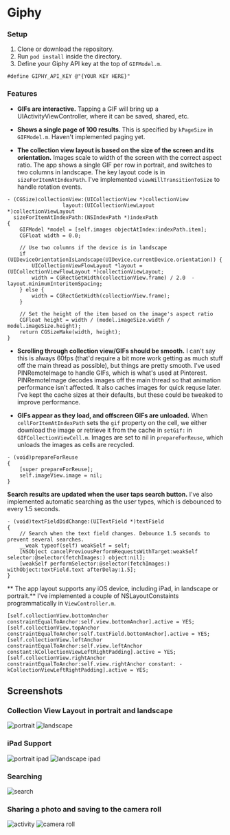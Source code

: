 # Giphy

### Setup

1. Clone or download the repository.
2. Run `pod install` inside the directory.
3. Define your Giphy API key at the top of `GIFModel.m`.
```
#define GIPHY_API_KEY @"{YOUR KEY HERE}"
```

### Features

- **GIFs are interactive.** Tapping a GIF will bring up a UIActivityViewController, where it can be saved, shared, etc.

- **Shows a single page of 100 results**. This is specified by `kPageSize` in `GIFModel.m`. Haven't implemented paging yet. 

- **The collection view layout is based on the size of the screen and its orientation.** Images scale to width of the screen with the correct aspect ratio. The app shows a single GIF per row in portrait, and switches to two columns in landscape. The key layout code is in `sizeForItemAtIndexPath`. I've implemented `viewWillTransitionToSize` to handle rotation events.

```
- (CGSize)collectionView:(UICollectionView *)collectionView
                  layout:(UICollectionViewLayout *)collectionViewLayout
  sizeForItemAtIndexPath:(NSIndexPath *)indexPath
{
    GIFModel *model = [self.images objectAtIndex:indexPath.item];
    CGFloat width = 0.0;

    // Use two columns if the device is in landscape
    if (UIDeviceOrientationIsLandscape(UIDevice.currentDevice.orientation)) {
        UICollectionViewFlowLayout *layout = (UICollectionViewFlowLayout *)collectionViewLayout;
        width = CGRectGetWidth(collectionView.frame) / 2.0  - layout.minimumInteritemSpacing;
    } else {
        width = CGRectGetWidth(collectionView.frame);
    }

    // Set the height of the item based on the image's aspect ratio
    CGFloat height = width / (model.imageSize.width / model.imageSize.height);
    return CGSizeMake(width, height);
}
```


- **Scrolling through collection view/GIFs should be smooth.** I can't say this is always 60fps (that'd require a bit more work getting as much stuff off the main thread as possible), but things are pretty smooth. I've used PINRemoteImage to handle GIFs, which is what's used at Pinterest. PINRemoteImage decodes images off the main thread so that animation performance isn't affected. It also caches images for quick requse later. I've kept the cache sizes at their defaults, but these could be tweaked to improve performance.

- **GIFs appear as they load, and offscreen GIFs are unloaded.** When `cellForItemAtIndexPath` sets the `gif` property on the cell, we either download the image or retrieve it from the cache in `setGif:` in `GIFCollectionViewCell.m`. Images are set to nil in `prepareForReuse`, which unloads the images as cells are recycled.
```
- (void)prepareForReuse
{
    [super prepareForReuse];
    self.imageView.image = nil;
}
```

**Search results are updated when the user taps search button.** I've also implemented automatic searching as the user types, which is debounced to every 1.5 seconds.
```
- (void)textFieldDidChange:(UITextField *)textField
{
    // Search when the text field changes. Debounce 1.5 seconds to prevent several searches.
    __weak typeof(self) weakSelf = self;
    [NSObject cancelPreviousPerformRequestsWithTarget:weakSelf selector:@selector(fetchImages:) object:nil];
    [weakSelf performSelector:@selector(fetchImages:) withObject:textField.text afterDelay:1.5];
}
```

** The app layout supports any iOS device, including iPad, in landscape or portrait.** I've implemented a couple of  NSLayoutConstaints programmatically in `ViewController.m`.
```
[self.collectionView.bottomAnchor constraintEqualToAnchor:self.view.bottomAnchor].active = YES;
[self.collectionView.topAnchor constraintEqualToAnchor:self.textField.bottomAnchor].active = YES;[self.collectionView.leftAnchor constraintEqualToAnchor:self.view.leftAnchor constant:kCollectionViewLeftRightPadding].active = YES;
[self.collectionView.rightAnchor constraintEqualToAnchor:self.view.rightAnchor constant: -kCollectionViewLeftRightPadding].active = YES;    
```


## Screenshots

### Collection View Layout in portrait and landscape
![portrait](/Screenshots/iphone_xr_portrait.png)
![landscape](/Screenshots/iphone_xr_landscape.png)

### iPad Support
![portrait ipad](/Screenshots/ipad_air_portrait.png)
![landscape ipad](/Screenshots/ipad_air_landscape.png)

### Searching
![search](/Screenshots/search.png)

### Sharing a photo and saving to the camera roll
![activity](/Screenshots/activity.png)
![camera roll](/Screenshots/camera_roll.png)
